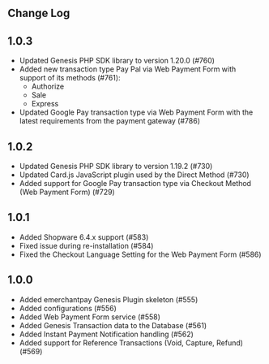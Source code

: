 Change Log
---------------------
__1.0.3__
-----
* Updated Genesis PHP SDK library to version 1.20.0 (#760)
* Added new transaction type Pay Pal via Web Payment Form with support of its methods (#761):
    * Authorize
    * Sale
    * Express
* Updated Google Pay transaction type via Web Payment Form with the latest requirements from the payment gateway (#786)

__1.0.2__
-----
* Updated Genesis PHP SDK library to version 1.19.2 (#730)
* Updated Card.js JavaScript plugin used by the Direct Method (#730)
* Added support for Google Pay transaction type via Checkout Method (Web Payment Form) (#729)

__1.0.1__
-----
* Added Shopware 6.4.x support (#583)
* Fixed issue during re-installation (#584)
* Fixed the Checkout Language Setting for the Web Payment Form (#586)

__1.0.0__
-----
* Added emerchantpay Genesis Plugin skeleton (#555)
* Added configurations (#556)
* Added Web Payment Form service (#558)
* Added Genesis Transaction data to the Database (#561)
* Added Instant Payment Notification handling (#562)
* Added support for Reference Transactions (Void, Capture, Refund) (#569)
